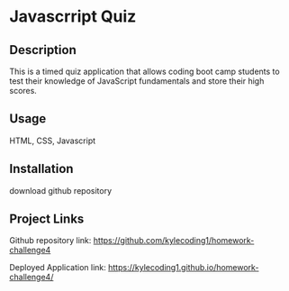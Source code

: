 # Javascrript Quiz

## Description

This is a timed quiz application that allows coding boot camp students to test their knowledge of JavaScript fundamentals and store their high scores.

## Usage
HTML, CSS, Javascript

## Installation
download github repository

## Project Links
Github repository link: 
https://github.com/kylecoding1/homework-challenge4

Deployed Application link:
https://kylecoding1.github.io/homework-challenge4/
